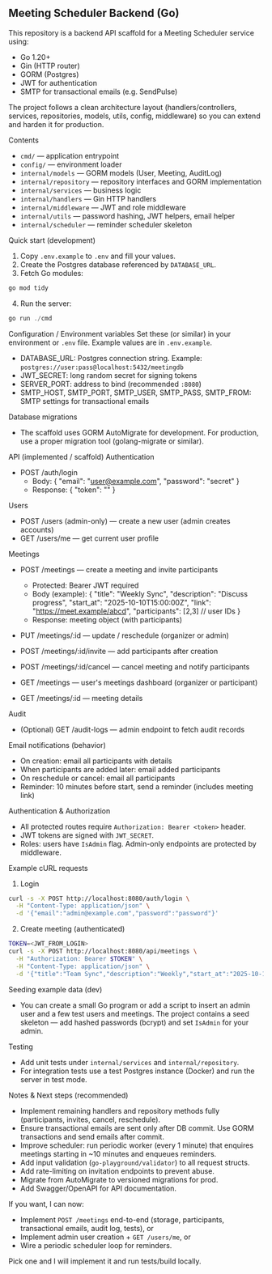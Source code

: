 ## Meeting Scheduler Backend (Go)

This repository is a backend API scaffold for a Meeting Scheduler service using:

- Go 1.20+
- Gin (HTTP router)
- GORM (Postgres)
- JWT for authentication
- SMTP for transactional emails (e.g. SendPulse)

The project follows a clean architecture layout (handlers/controllers, services, repositories, models, utils, config, middleware) so you can extend and harden it for production.

Contents
- `cmd/` — application entrypoint
- `config/` — environment loader
- `internal/models` — GORM models (User, Meeting, AuditLog)
- `internal/repository` — repository interfaces and GORM implementation
- `internal/services` — business logic
- `internal/handlers` — Gin HTTP handlers
- `internal/middleware` — JWT and role middleware
- `internal/utils` — password hashing, JWT helpers, email helper
- `internal/scheduler` — reminder scheduler skeleton

Quick start (development)
1. Copy `.env.example` to `.env` and fill your values.
2. Create the Postgres database referenced by `DATABASE_URL`.
3. Fetch Go modules:

```powershell
go mod tidy
```

4. Run the server:

```powershell
go run ./cmd
```

Configuration / Environment variables
Set these (or similar) in your environment or `.env` file. Example values are in `.env.example`.

- DATABASE_URL: Postgres connection string. Example: `postgres://user:pass@localhost:5432/meetingdb`
- JWT_SECRET: long random secret for signing tokens
- SERVER_PORT: address to bind (recommended `:8080`)
- SMTP_HOST, SMTP_PORT, SMTP_USER, SMTP_PASS, SMTP_FROM: SMTP settings for transactional emails

Database migrations
- The scaffold uses GORM AutoMigrate for development. For production, use a proper migration tool (golang-migrate or similar).

API (implemented / scaffold)
Authentication
- POST /auth/login
  - Body: { "email": "user@example.com", "password": "secret" }
  - Response: { "token": "<jwt>" }

Users
- POST /users (admin-only) — create a new user (admin creates accounts)
- GET /users/me — get current user profile

Meetings
- POST /meetings — create a meeting and invite participants
  - Protected: Bearer JWT required
  - Body (example):
    {
      "title": "Weekly Sync",
      "description": "Discuss progress",
      "start_at": "2025-10-10T15:00:00Z",
      "link": "https://meet.example/abcd",
      "participants": [2,3] // user IDs
    }
  - Response: meeting object (with participants)

- PUT /meetings/:id — update / reschedule (organizer or admin)
- POST /meetings/:id/invite — add participants after creation
- POST /meetings/:id/cancel — cancel meeting and notify participants
- GET /meetings — user's meetings dashboard (organizer or participant)
- GET /meetings/:id — meeting details

Audit
- (Optional) GET /audit-logs — admin endpoint to fetch audit records

Email notifications (behavior)
- On creation: email all participants with details
- When participants are added later: email added participants
- On reschedule or cancel: email all participants
- Reminder: 10 minutes before start, send a reminder (includes meeting link)

Authentication & Authorization
- All protected routes require `Authorization: Bearer <token>` header.
- JWT tokens are signed with `JWT_SECRET`.
- Roles: users have `IsAdmin` flag. Admin-only endpoints are protected by middleware.

Example cURL requests
1) Login

```bash
curl -s -X POST http://localhost:8080/auth/login \
  -H "Content-Type: application/json" \
  -d '{"email":"admin@example.com","password":"password"}'
```

2) Create meeting (authenticated)

```bash
TOKEN=<JWT_FROM_LOGIN>
curl -s -X POST http://localhost:8080/api/meetings \
  -H "Authorization: Bearer $TOKEN" \
  -H "Content-Type: application/json" \
  -d '{"title":"Team Sync","description":"Weekly","start_at":"2025-10-10T15:00:00Z","link":"https://meet.example/abc","participants":[2,3]}'
```

Seeding example data (dev)
- You can create a small Go program or add a script to insert an admin user and a few test users and meetings. The project contains a seed skeleton — add hashed passwords (bcrypt) and set `IsAdmin` for your admin.

Testing
- Add unit tests under `internal/services` and `internal/repository`.
- For integration tests use a test Postgres instance (Docker) and run the server in test mode.

Notes & Next steps (recommended)
- Implement remaining handlers and repository methods fully (participants, invites, cancel, reschedule).
- Ensure transactional emails are sent only after DB commit. Use GORM transactions and send emails after commit.
- Improve scheduler: run periodic worker (every 1 minute) that enquires meetings starting in ~10 minutes and enqueues reminders.
- Add input validation (`go-playground/validator`) to all request structs.
- Add rate-limiting on invitation endpoints to prevent abuse.
- Migrate from AutoMigrate to versioned migrations for prod.
- Add Swagger/OpenAPI for API documentation.

If you want, I can now:
- Implement `POST /meetings` end-to-end (storage, participants, transactional emails, audit log, tests), or
- Implement admin user creation + `GET /users/me`, or
- Wire a periodic scheduler loop for reminders.

Pick one and I will implement it and run tests/build locally.
